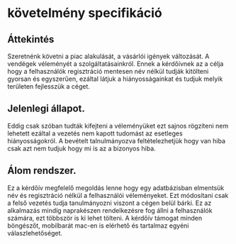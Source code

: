 # követelmény specifikáció 

## Áttekintés 
Szeretnénk követni a piac alakulását, a vásárlói igények változását.
A vendégek véleményét a szolgáltatásainkról.
Ennek a kérdőívnek az a célja hogy a felhasználók regisztráció mentesen név nélkül tudják kitölteni gyorsan és egyszerűen, ezáltal látjuk a hiányosságainkat és tudjuk melyik területen fejlesszük a céget.

## Jelenlegi állapot.
Eddig csak szóban tudták kifejteni a véleményüket ezt sajnos rögzíteni nem lehetett ezáltal a vezetés nem kapott tudomást az esetleges hiányosságokról.
A bevételt talnulmányozva feltételezhetjük hogy van hiba csak azt nem tudjuk hogy mi is az a bizonyos hiba.

## Álom rendszer.
Ez a kérdőív megfelelő megoldás lenne hogy egy adatbázisban elmentsük név és regisztráció nélkül a felhasználói véleményeket.
Ezt módosítani csak a felső vezetés tudja tanulmányozni viszont a cégen belül bárki.
Ez az alkalmazás mindíg naprakészen rendelkezésre fog állni a felhasználók számára, ezt többször is ki lehet tölteni.
A kérdőív támogat minden böngészőt, mobilbarát mac-en is elérhető és tartalmaz egyéni válaszlehetőséget.